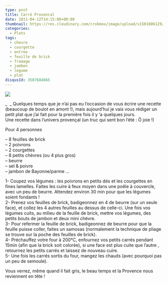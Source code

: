 ```yaml
---
type: post
title: Carré Provencal
date: 2011-04-12T14:15:00+00:00
thumbnail: https://res.cloudinary.com/crokmou/image/upload/v1501606129/Samoussa-provencal-2-73x110_fscfjn.jpg
categories: 
  - Plats
tags: 
  - chevre
  - courgette
  - entree
  - feuille de brick
  - fromage
  - jambon
  - legume
  - plat
disqusId: 3587684865
---
```


[![](http://1.bp.blogspot.com/-YaSbbP0mDBI/UCbhLLmDc1I/AAAAAAAADC0/Doi1rtN-WRo/s320/Samoussa+provencal+bann.jpg)](http://1.bp.blogspot.com/-YaSbbP0mDBI/UCbhLLmDc1I/AAAAAAAADC0/Doi1rtN-WRo/s1600/Samoussa+provencal+bann.jpg)

_  _ Quelques temps que je n’ai pas eu l’occasion de vous écrire une recette (beaucoup de boulot en amont !), mais aujourd’hui je vais vous rédiger un petit plat que j’ai fait pour la première fois il y ‘a quelques jours.  
Une recette dans l’univers provençal (un truc qui sent bon l’été : Ô joie !)  



Pour 4 personnes

– 8 feuilles de brick  
– 2 poivrons  
– 2 courgettes  
– 8 petits chèvres (ou 4 plus gros)  
– beurre  
– sel & poivre  
– jambon de Bayonne/parme …

1- Coupez vos légumes : les poivrons en petits dés et les courgettes en fines lamelles. Faites les cuire à feux moyen dans une poêle à couvercle, avec un peu de beurre. Attendez environ 30 min pour que les légumes soient fondants !  
2- Prenez vos feuilles de brick, badigeonnez en 4 de beurre (sur un seule face), et collez les 4 autres feuilles au dessus de celle-ci. Une fois vos légumes cuits, au milieu de la feuille de brick, mettre vos légumes, des petits bouts de jambon et deux mini chèvre.  
3- Pour refermer la feuille de brick, badigeonnez de beurre pour que la feuille puisse coller, faites un samosas (normalement la technique de pliage se trouve sur la poche des feuilles de brick).  
4- Préchauffez votre four à 200°C, enfournez vos petits carrés pendant 15min (afin que la brick soit colorée), si une face est plus cuite que l’autre , retournez les petits carrés et laissez de nouveau cuire.  
5- Une fois les carrés sortis du four, mangez les chauds (avec pourquoi pas un peu de semoule).



Vous verrez, même quand il fait gris, le beau temps et la Provence nous reviennent en tête !